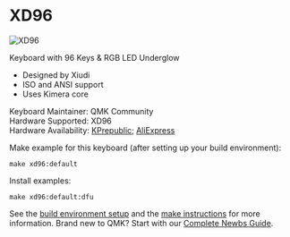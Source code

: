 # XD96

![XD96](https://cdn.shopify.com/s/files/1/2711/4238/products/xd96_pcb_1024x1024.jpg?v=1515425370)

Keyboard with 96 Keys & RGB LED Underglow
- Designed by Xiudi
- ISO and ANSI support
- Uses Kimera core

Keyboard Maintainer: QMK Community  
Hardware Supported: XD96  
Hardware Availability: [KPrepublic](https://kprepublic.com/products/xd96-pcb-90-custom-mechanical-keyboard-supports-tkg-tools-underglow-rgb-programmed); [AliExpress](https://aliexpress.com/item/cospad-Custom-Mechanical-Keyboard-Kit-up-tp-24-keys-Supports-TKG-TOOLS-Underglow-RGB-PCB-20/32818383873.html)

Make example for this keyboard (after setting up your build environment):

    make xd96:default

Install examples:

    make xd96:default:dfu

See the [build environment setup](https://docs.qmk.fm/#/getting_started_build_tools) and the [make instructions](https://docs.qmk.fm/#/getting_started_make_guide) for more information. Brand new to QMK? Start with our [Complete Newbs Guide](https://docs.qmk.fm/#/newbs).
